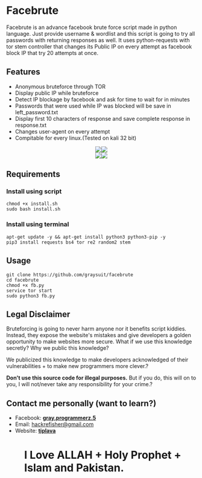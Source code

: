 <h1> Facebrute</h1>
<p>Facebrute is an advance facebook brute force script made in python language. Just provide username & wordlist and this script is going to try all passwords with returning responses as well. It uses python-requests with tor stem controller that changes its Public IP on every attempt as facebook block IP that try 20 attempts at once.</p>
<h2> Features</h2>
<p><ul><li> Anonymous bruteforce through TOR</li>
<li> Display public IP while bruteforce</li>
<li> Detect IP blockage by facebook and ask for time to wait for in minutes</li>
<li> Passwords that were used while IP was blocked will be save in left_password.txt</li>
<li> Display first 10 characters of response and save complete response in response.txt</li>
<li> Changes user-agent on every attempt</li>
<li> Compitable for every linux.(Tested on kali 32 bit)</li></ul></p>
<center><img src="https://i.ibb.co/Rj7YpB4/creacked.png"><img src="https://i.ibb.co/1TywXCM/detect-ip.png"><br>
<img src="https://i.ibb.co/zZJQvY5/facebrute-trying.png"><img src="https://i.ibb.co/WH93dpT/response-txt.png"></center>
<h2> Requirements</h2>
<h3> Install using script</h3>
<pre><code>chmod +x install.sh
sudo bash install.sh</code></pre>
<h3> Install using terminal</h3>
<pre><code>apt-get update -y && apt-get install python3 python3-pip -y 
pip3 install requests bs4 tor re2 random2 stem</code></pre>
<h2> Usage</h2>
<pre><code>git clone https://github.com/graysuit/facebrute
cd facebrute
chmod +x fb.py
service tor start
sudo python3 fb.py</code></pre>
<h2> Legal Disclaimer</h2>
<p>Bruteforcing is going to never harm anyone nor it benefits script kiddies. Instead, they expose the website's mistakes and give developers a golden opportunity to make websites more secure. What if we use this knowledge secretly? Why we public this knowledge?</p>
<p>We publicized this knowledge to make developers acknowledged of their vulnerabilities + to make new programmers more clever.?</p>
<p><b>Don't use this source code for illegal purposes.</b> But if you do, this will on to you, I will not/never take any responsibility for your crime.?</p>
<h2> Contact me personally (want to learn?)</h2>
<ul><li>Facebook: <a href="https://fb.com/messages/t/gray.programmerz.5"><b>gray.programmerz.5</b></a></li>
<li>Email: <a href="mailto:hackrefisher@gmail.com">hackrefisher@gmail.com</a></li>
<li>Website: <a href="https://tiplava.blogspot.com/"><b>tiplava</b></a></li><ul>
<h1>I Love ALLAH + Holy Prophet + Islam and Pakistan.</h1>
